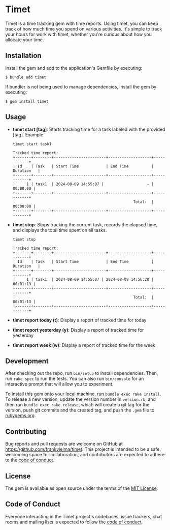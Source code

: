 # Timet

Timet is a time tracking gem with time reports. Using timet, you can keep track of how much time you spend on various activities. It's simple to track your hours for work with timet, whether you're curious about how you allocate your time.

## Installation

Install the gem and add to the application's Gemfile by executing:

    $ bundle add timet

If bundler is not being used to manage dependencies, install the gem by executing:

    $ gem install timet

## Usage

- **timet start [tag]**: Starts tracking time for a task labeled with the provided [tag]. Example:
    ```shell
    timet start task1
    ```

    ```shell
    Tracked time report:
    +-------+--------+-----------------------+-------------------+------------+
    | Id    | Task   | Start Time            | End Time          | Duration   |
    +-------+--------+-----------------------+-------------------+------------+
    |     1 | task1  | 2024-08-09 14:55:07 |                   - |   00:00:00 |
    +-------+--------+-----------------------+-------------------+------------+
    |                                                    Total:  |   00:00:00 |
    +-------+--------+-----------------------+-------------------+------------+
    ```

- **timet stop**: Stops tracking the current task, records the elapsed time, and displays the total time spent on all tasks.

    ```shell
    timet stop
    ```

    ```shell
    Tracked time report:
    +-------+--------+-----------------------+-------------------+------------+
    | Id    | Task   | Start Time            | End Time          | Duration   |
    +-------+--------+-----------------------+-------------------+------------+
    |     1 | task1  | 2024-08-09 14:55:07 | 2024-08-09 14:56:20 |   00:01:13 |
    +-------+--------+-----------------------+-------------------+------------+
    |                                                    Total:  |   00:01:13 |
    +-------+--------+-----------------------+-------------------+------------+
    ```


- **timet report today (t)**: Display a report of tracked time for today

- **timet report yesterday (y)**: Display a report of tracked time for yesterday

- **timet report week (w)**: Display a report of tracked time for the week

## Development

After checking out the repo, run `bin/setup` to install dependencies. Then, run `rake spec` to run the tests. You can also run `bin/console` for an interactive prompt that will allow you to experiment.

To install this gem onto your local machine, run `bundle exec rake install`. To release a new version, update the version number in `version.rb`, and then run `bundle exec rake release`, which will create a git tag for the version, push git commits and the created tag, and push the `.gem` file to [rubygems.org](https://rubygems.org).

## Contributing

Bug reports and pull requests are welcome on GitHub at https://github.com/frankvielma/timet. This project is intended to be a safe, welcoming space for collaboration, and contributors are expected to adhere to the [code of conduct](https://github.com/frankvielma/timet/blob/master/CODE_OF_CONDUCT.md).

## License

The gem is available as open source under the terms of the [MIT License](https://opensource.org/licenses/MIT).

## Code of Conduct

Everyone interacting in the Timet project's codebases, issue trackers, chat rooms and mailing lists is expected to follow the [code of conduct](https://github.com/frankvielma/timet/blob/master/CODE_OF_CONDUCT.md).
